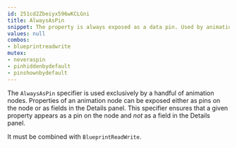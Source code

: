 ```yaml
---
id: 251cd2Zbeiyx596wKCLGni
title: AlwaysAsPin
snippet: The property is always exposed as a data pin. Used by animation nodes.
values: null
combos:
- blueprintreadwrite
mutex:
- neveraspin
- pinhiddenbydefault
- pinshownbydefault
---
```

The `AlwaysAsPin` specifier is used exclusively by a handful of animation nodes. Properties of an animation node can be exposed either as pins on the node or as fields in the Details panel. This specifier ensures that a given property appears as a pin on the node and *not* as a field in the Details panel.

It must be combined with `BlueprintReadWrite`.
